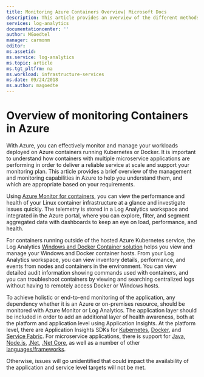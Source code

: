 ```yaml
---
title: Monitoring Azure Containers Overview| Microsoft Docs
description: This article provides an overview of the different methods available in Azure to monitor Containers in Azure to quickly understand a clusters health and availability.
services: log-analytics
documentationcenter: ''
author: MGoedtel
manager: carmonm
editor: 
ms.assetid: 
ms.service: log-analytics
ms.topic: article
ms.tgt_pltfrm: na
ms.workload: infrastructure-services
ms.date: 09/24/2018
ms.author: magoedte
---
```


# Overview of monitoring Containers in Azure
With Azure, you can effectively monitor and manage your workloads deployed on Azure containers running Kubernetes or Docker. It is important to understand how containers with multiple microservice applications are performing in order to deliver a reliable service at scale and support your monitoring plan. This article provides a brief overview of the management and monitoring capabilities in Azure to help you understand them, and which are appropriate based on your requirements.

Using [Azure Monitor for containers](container-insights-overview.md), you can view the performance and health of your Linux container infrastructure at a glance and investigate issues quickly. The telemetry is stored in a Log Analytics workspace and integrated in the Azure portal, where you can explore, filter, and segment aggregated data with dashboards to keep an eye on load, performance, and health.  

For containers running outside of the hosted Azure Kubernetes service, the Log Analytics [Windows and Docker Container solution](../../azure-monitor/insights/containers.md) helps you view and manage your Windows and Docker container hosts. From your Log Analytics workspace, you can view inventory details, performance, and events from nodes and containers in the environment. You can view detailed audit information showing commands used with containers, and you can troubleshoot containers by viewing and searching centralized logs without having to remotely access Docker or Windows hosts.

To achieve holistic or end-to-end monitoring of the application, any dependency whether it is an Azure or on-premises resource, should be monitored with Azure Monitor or Log Analytics.  The application layer should be included in order to add an additional layer of health awareness, both at the platform and application level using Application Insights. At the platform level, there are Application Insights SDKs for [Kubernetes]( https://github.com/Microsoft/ApplicationInsights-Kubernetes), [Docker](https://hub.docker.com/r/microsoft/applicationinsights/), and [Service Fabric](https://docs.microsoft.com/azure/service-fabric/service-fabric-diagnostics-event-analysis-appinsights). For microservice applications, there is support for [Java](../../application-insights/app-insights-java-get-started.md), [Node.js](../../application-insights/app-insights-nodejs-quick-start.md), [.Net](../../application-insights/app-insights-asp-net.md), [.Net  Core](../../application-insights/app-insights-asp-net-core.md), as well as a number of other [languages/frameworks](../../application-insights/app-insights-platforms.md). 

Otherwise, issues will go unidentified that could impact the availability of the application and service level targets will not be met.  

